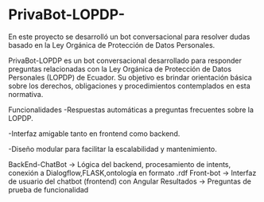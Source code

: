 # PrivaBot-LOPDP-
En este proyecto se desarrolló un bot conversacional para resolver dudas basado en la Ley Orgánica de Protección de Datos Personales.

PrivaBot-LOPDP es un bot conversacional desarrollado para responder preguntas relacionadas con la Ley Orgánica de Protección de Datos Personales (LOPDP) de Ecuador. Su objetivo es brindar orientación básica sobre los derechos, obligaciones y procedimientos contemplados en esta normativa.

Funcionalidades
-Respuestas automáticas a preguntas frecuentes sobre la LOPDP.

-Interfaz amigable tanto en frontend como backend.

-Diseño modular para facilitar la escalabilidad y mantenimiento.

BackEnd-ChatBot   → Lógica del backend, procesamiento de intents, conexión a Dialogflow,FLASK,ontología en formato .rdf
Front-bot         → Interfaz de usuario del chatbot (frontend) con Angular
Resultados        → Preguntas de prueba de funcionalidad

